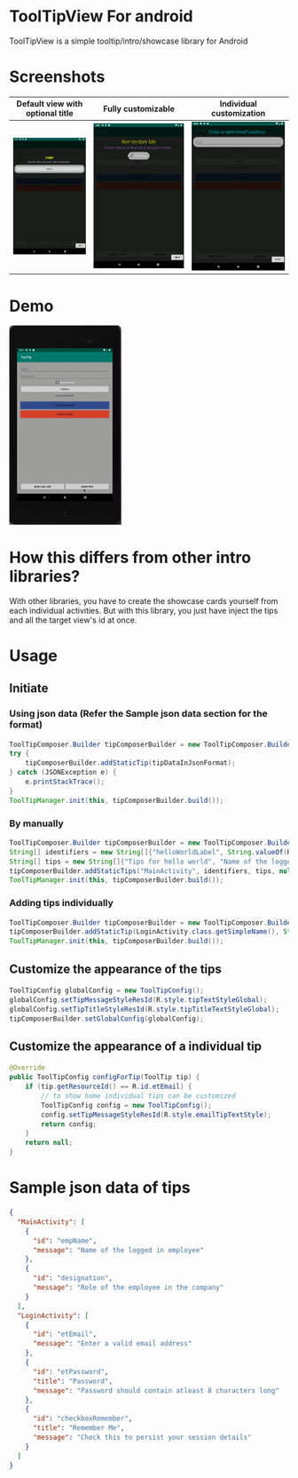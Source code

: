 # ToolTipView For android
ToolTipView is a simple tooltip/intro/showcase library for Android

# Screenshots
Default view with optional title             |  Fully customizable |  Individual customization
:-------------------------:|:-------------------------:|:-------------------------:
![](./demo/optional-title.png)  |  ![](./demo/full-customization.png) |  ![](./demo/individual-customization.png)

# Demo 
<img src="./demo/demo.gif" width="40%">


# How this differs from other intro libraries?
With other libraries, you have to create the showcase cards yourself from each individual activities. But with this library, you just have inject the tips and all the target view's id at once. 

# Usage
## Initiate
### Using json data (Refer the Sample json data section for the format)
```java
ToolTipComposer.Builder tipComposerBuilder = new ToolTipComposer.Builder();
try {
    tipComposerBuilder.addStaticTip(tipDataInJsonFormat);
} catch (JSONException e) {
    e.printStackTrace();
}
ToolTipManager.init(this, tipComposerBuilder.build());
```

### By manually
```java
ToolTipComposer.Builder tipComposerBuilder = new ToolTipComposer.Builder();
String[] identifiers = new String[]{"helloWorldLabel", String.valueOf(R.id.empName), "designation"};
String[] tips = new String[]{"Tips for hello world", "Name of the logged in employee", "Role of the employee in the company"};
tipComposerBuilder.addStaticTips("MainActivity", identifiers, tips, null);
ToolTipManager.init(this, tipComposerBuilder.build());
```

### Adding tips individually
```java
ToolTipComposer.Builder tipComposerBuilder = new ToolTipComposer.Builder();
tipComposerBuilder.addStaticTip(LoginActivity.class.getSimpleName(), String.valueOf(R.id.checkboxRemember), "Remember me", "Check this box to store the session details." )
ToolTipManager.init(this, tipComposerBuilder.build());
```

## Customize the appearance of the tips
```java
ToolTipConfig globalConfig = new ToolTipConfig();
globalConfig.setTipMessageStyleResId(R.style.tipTextStyleGlobal);
globalConfig.setTipTitleStyleResId(R.style.tipTitleTextStyleGlobal);
tipComposerBuilder.setGlobalConfig(globalConfig);
```

## Customize the appearance of a individual tip
```java
@Override
public ToolTipConfig configForTip(ToolTip tip) {
    if (tip.getResourceId() == R.id.etEmail) {
        // to show home individual tips can be customized
        ToolTipConfig config = new ToolTipConfig();
        config.setTipMessageStyleResId(R.style.emailTipTextStyle);
        return config;
    }
    return null;
}
```

# Sample json data of tips
```json
{
  "MainActivity": [    
    {
      "id": "empName",
      "message": "Name of the logged in employee"
    },
    {
      "id": "designation",
      "message": "Role of the employee in the company"
    }
  ],
  "LoginActivity": [
    {
      "id": "etEmail",
      "message": "Enter a valid email address"
    },
    {
      "id": "etPassword",
      "title": "Password",
      "message": "Password should contain atleast 8 characters long"
    },
    {
      "id": "checkboxRemember",
      "title": "Remember Me",
      "message": "Check this to persist your session details"
    }
  ]
}
```
